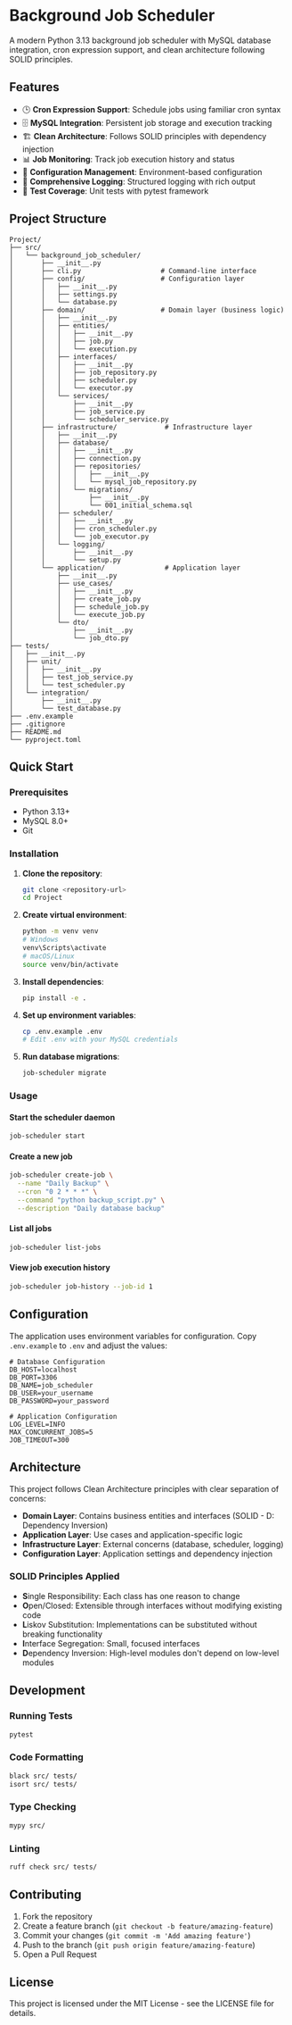 # Background Job Scheduler

A modern Python 3.13 background job scheduler with MySQL database integration, cron expression support, and clean architecture following SOLID principles.

## Features

- 🕒 **Cron Expression Support**: Schedule jobs using familiar cron syntax
- 🗄️ **MySQL Integration**: Persistent job storage and execution tracking
- 🏗️ **Clean Architecture**: Follows SOLID principles with dependency injection
- 📊 **Job Monitoring**: Track job execution history and status
- 🔧 **Configuration Management**: Environment-based configuration
- 📝 **Comprehensive Logging**: Structured logging with rich output
- 🧪 **Test Coverage**: Unit tests with pytest framework

## Project Structure

```
Project/
├── src/
│   └── background_job_scheduler/
│       ├── __init__.py
│       ├── cli.py                    # Command-line interface
│       ├── config/                   # Configuration layer
│       │   ├── __init__.py
│       │   ├── settings.py
│       │   └── database.py
│       ├── domain/                   # Domain layer (business logic)
│       │   ├── __init__.py
│       │   ├── entities/
│       │   │   ├── __init__.py
│       │   │   ├── job.py
│       │   │   └── execution.py
│       │   ├── interfaces/
│       │   │   ├── __init__.py
│       │   │   ├── job_repository.py
│       │   │   ├── scheduler.py
│       │   │   └── executor.py
│       │   └── services/
│       │       ├── __init__.py
│       │       ├── job_service.py
│       │       └── scheduler_service.py
│       ├── infrastructure/            # Infrastructure layer
│       │   ├── __init__.py
│       │   ├── database/
│       │   │   ├── __init__.py
│       │   │   ├── connection.py
│       │   │   ├── repositories/
│       │   │   │   ├── __init__.py
│       │   │   │   └── mysql_job_repository.py
│       │   │   └── migrations/
│       │   │       ├── __init__.py
│       │   │       └── 001_initial_schema.sql
│       │   ├── scheduler/
│       │   │   ├── __init__.py
│       │   │   ├── cron_scheduler.py
│       │   │   └── job_executor.py
│       │   └── logging/
│       │       ├── __init__.py
│       │       └── setup.py
│       └── application/               # Application layer
│           ├── __init__.py
│           ├── use_cases/
│           │   ├── __init__.py
│           │   ├── create_job.py
│           │   ├── schedule_job.py
│           │   └── execute_job.py
│           └── dto/
│               ├── __init__.py
│               └── job_dto.py
├── tests/
│   ├── __init__.py
│   ├── unit/
│   │   ├── __init__.py
│   │   ├── test_job_service.py
│   │   └── test_scheduler.py
│   └── integration/
│       ├── __init__.py
│       └── test_database.py
├── .env.example
├── .gitignore
├── README.md
└── pyproject.toml
```

## Quick Start

### Prerequisites

- Python 3.13+
- MySQL 8.0+
- Git

### Installation

1. **Clone the repository**:
   ```bash
   git clone <repository-url>
   cd Project
   ```

2. **Create virtual environment**:
   ```bash
   python -m venv venv
   # Windows
   venv\Scripts\activate
   # macOS/Linux
   source venv/bin/activate
   ```

3. **Install dependencies**:
   ```bash
   pip install -e .
   ```

4. **Set up environment variables**:
   ```bash
   cp .env.example .env
   # Edit .env with your MySQL credentials
   ```

5. **Run database migrations**:
   ```bash
   job-scheduler migrate
   ```

### Usage

#### Start the scheduler daemon
```bash
job-scheduler start
```

#### Create a new job
```bash
job-scheduler create-job \
  --name "Daily Backup" \
  --cron "0 2 * * *" \
  --command "python backup_script.py" \
  --description "Daily database backup"
```

#### List all jobs
```bash
job-scheduler list-jobs
```

#### View job execution history
```bash
job-scheduler job-history --job-id 1
```

## Configuration

The application uses environment variables for configuration. Copy `.env.example` to `.env` and adjust the values:

```env
# Database Configuration
DB_HOST=localhost
DB_PORT=3306
DB_NAME=job_scheduler
DB_USER=your_username
DB_PASSWORD=your_password

# Application Configuration
LOG_LEVEL=INFO
MAX_CONCURRENT_JOBS=5
JOB_TIMEOUT=300
```

## Architecture

This project follows Clean Architecture principles with clear separation of concerns:

- **Domain Layer**: Contains business entities and interfaces (SOLID - D: Dependency Inversion)
- **Application Layer**: Use cases and application-specific logic
- **Infrastructure Layer**: External concerns (database, scheduler, logging)
- **Configuration Layer**: Application settings and dependency injection

### SOLID Principles Applied

- **S**ingle Responsibility: Each class has one reason to change
- **O**pen/Closed: Extensible through interfaces without modifying existing code
- **L**iskov Substitution: Implementations can be substituted without breaking functionality
- **I**nterface Segregation: Small, focused interfaces
- **D**ependency Inversion: High-level modules don't depend on low-level modules

## Development

### Running Tests
```bash
pytest
```

### Code Formatting
```bash
black src/ tests/
isort src/ tests/
```

### Type Checking
```bash
mypy src/
```

### Linting
```bash
ruff check src/ tests/
```

## Contributing

1. Fork the repository
2. Create a feature branch (`git checkout -b feature/amazing-feature`)
3. Commit your changes (`git commit -m 'Add amazing feature'`)
4. Push to the branch (`git push origin feature/amazing-feature`)
5. Open a Pull Request

## License

This project is licensed under the MIT License - see the LICENSE file for details.